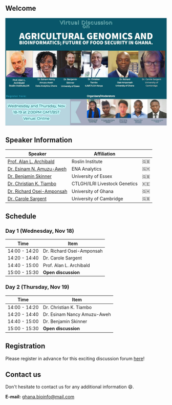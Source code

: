 ## Welcome

<img src="main.jpg" class="inline"/>

## Speaker Information

| Speaker                                                                                                              | Affiliation                           |         |
|----------------------------------------------------------------------------------------------------------------------|---------------------------------------|---------|
| [Prof. Alan L. Archibald](https://raw.githubusercontent.com/gbti/agrigenomics2020/gh-pages/speakers/alan.JPG)        | Roslin Institute                      | :gb:    |
| [Dr. Esinam N. Amuzu-Aweh](https://raw.githubusercontent.com/gbti/agrigenomics2020/gh-pages/speakers/esinam.JPG)     | ENA Analytics                         | :ghana: |
| [Dr. Benjamin Skinner](https://raw.githubusercontent.com/gbti/agrigenomics2020/gh-pages/speakers/ben.JPG)            | University of Essex                   | :gb:    |
| [Dr. Christian K. Tiambo](https://raw.githubusercontent.com/gbti/agrigenomics2020/gh-pages/speakers/christian.JPG)   | CTLGH/ILRI Livestock Genetics         | :kenya: |
| [Dr. Richard Osei-Amponsah](https://raw.githubusercontent.com/gbti/agrigenomics2020/gh-pages/speakers/richard.JPG)   | University of Ghana                   | :ghana: |
| [Dr. Carole Sargent](https://raw.githubusercontent.com/gbti/agrigenomics2020/gh-pages/speakers/carole.JPG)           | University of Cambridge               | :gb:    |

## Schedule

### Day 1 (Wednesday, Nov 18)

| Time          | Item                      |
|---------------|---------------------------|
| 14:00 - 14:20 | Dr. Richard Osei-Amponsah |
| 14:20 - 14:40 | Dr. Carole Sargent        |
| 14:40 - 15:00 | Prof. Alan L. Archibald   |
| 15:00 - 15:30 | **Open discussion**       |

### Day 2 (Thursday, Nov 19)

| Time          | Item                        |
|---------------|-----------------------------|
| 14:00 - 14:20 | Dr. Christian K. Tiambo     |
| 14:20 - 14:40 | Dr. Esinam Nancy Amuzu-Aweh |
| 14:40 - 15:00 | Dr. Benjamin Skinner        |
| 15:00 - 15:30 | **Open discussion**         |

## Registration

Please register in advance for this exciting discussion forum [here](https://zoom.us/webinar/register/WN_XUN2Ts1KRIebR1q_QJvrTA)!

## Contact us

Don't hesitate to contact us for any additional information :smile:.

**E-mail:** [ghana.bioinfo@mail.com](mailto:ghana.bioinfo@mail.com)
